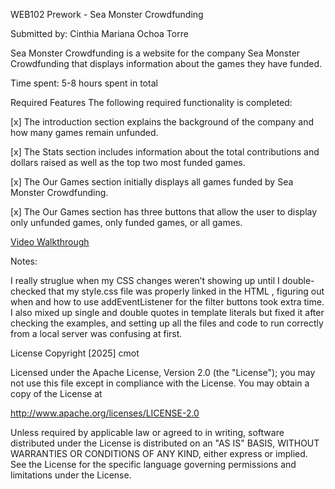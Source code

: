 WEB102 Prework - Sea Monster Crowdfunding

Submitted by: Cinthia Mariana Ochoa Torre

Sea Monster Crowdfunding is a website for the company Sea Monster Crowdfunding that displays information about the games they have funded.

Time spent: 5-8 hours spent in total

Required Features
The following required functionality is completed:

[x] The introduction section explains the background of the company and how many games remain unfunded.

[x] The Stats section includes information about the total contributions and dollars raised as well as the top two most funded games.

[x] The Our Games section initially displays all games funded by Sea Monster Crowdfunding.

[x] The Our Games section has three buttons that allow the user to display only unfunded games, only funded games, or all games.


<a href="https://imgur.com/a/hyyBsEq" title="Video Walkthrough">Video Walkthrough</a>




Notes:

I really struglue when my CSS changes weren’t showing up until I double-checked that my style.css file was properly linked in the HTML <head>, figuring out when and how to use addEventListener for the filter buttons took extra time. I also mixed up single and double quotes in template literals but fixed it after checking the examples, and setting up all the files and code to run correctly from a local server was confusing at first.

License
Copyright [2025] cmot

Licensed under the Apache License, Version 2.0 (the "License");
you may not use this file except in compliance with the License.
You may obtain a copy of the License at

http://www.apache.org/licenses/LICENSE-2.0

Unless required by applicable law or agreed to in writing, software
distributed under the License is distributed on an "AS IS" BASIS,
WITHOUT WARRANTIES OR CONDITIONS OF ANY KIND, either express or implied.
See the License for the specific language governing permissions and
limitations under the License.

